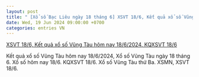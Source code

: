 ```yaml
---
layout: post
title: " [Xổ số Bạc Liêu ngày 18 tháng 6] XSVT 18/6, Kết quả xổ số Vũng Tàu hôm nay 18/6/2024, KQXSVT 18/6"
date: Wed, 19 Jun 2024 09:00:00 +0700
categories: entries VN
---
```

[XSVT 18/6, Kết quả xổ số Vũng Tàu hôm nay 18/6/2024, KQXSVT 18/6](https://congthuong.vn/xsvt-186-ket-qua-xo-so-vung-tau-hom-nay-1862024-kqxsvt-thu-ba-ngay-18-thang-6-326733.html)

Kết quả xổ số Vũng Tàu hôm nay 18/6/2024, Xổ số Vũng Tàu ngày 18 tháng 6. Xổ số hôm nay 18/6. KQXSVT 18/6. Xổ số Vũng Tàu thứ Ba. XSMN, XSVT 18/6.

